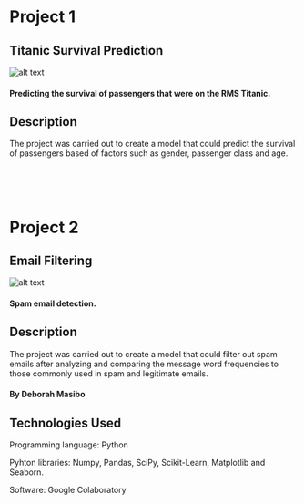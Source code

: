 # Project 1

## Titanic Survival Prediction

![alt text](https://cdn.britannica.com/79/4679-050-BC127236/Titanic.jpg)

#### Predicting the survival of passengers that were on the RMS Titanic.

## Description
The project was carried out to create a model that could predict the survival of passengers based of factors such as gender, passenger class and age.

<br />
<br />
<br />

# Project 2

## Email Filtering

![alt text](https://www.feedblitz.com/wp-content/uploads/2018/11/Spam-Filter.jpg)

#### Spam email detection.

## Description
The project was carried out to create a model that could filter out spam emails after analyzing and comparing the message word frequencies to those commonly used in spam and legitimate emails.

#### By Deborah Masibo

## Technologies Used
Programming language: Python  

Pyhton libraries: Numpy, Pandas, SciPy, Scikit-Learn, Matplotlib and Seaborn. 

Software: Google Colaboratory
